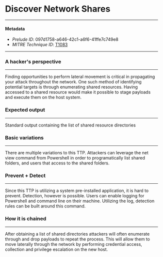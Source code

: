 
# Discover Network Shares

---

#### Metadata

- *Prelude ID*: 097d1758-a646-42c1-a6f6-41ffe7c749e8
- *MITRE Technique ID*: [T1083](https://attack.mitre.org/techniques/T1083/)

---

### A hacker's perspective

---

Finding opportunities to perform lateral movement is critical in propagating your attack throughout the network. One such method of identifying potential targets is through enumerating shared resources. Having accessed to a shared resource would make it possible to stage payloads and execute them on the host system.

### Expected output

---

Standard output containing the list of shared resource directories

### Basic variations

---

There are multiple variations to this TTP. Attackers can leverage the net view command from Powershell in order to programatically list shared folders, and users that access to the shared folders. 

### Prevent + Detect

---

Since this TTP is utilizing a system pre-installed application, it is hard to prevent. Detection, however is possible. Users can enable logging for Powershell and command line on their machine. Utilizing the log, detection rules can be built around this command.

### How it is chained

---

After obtaining a list of shared directories attackers will often enumerate through and drop payloads to repeat the process. This will allow them to move laterally through the network by performing credential access, collection and privilege escalation on the new host.
